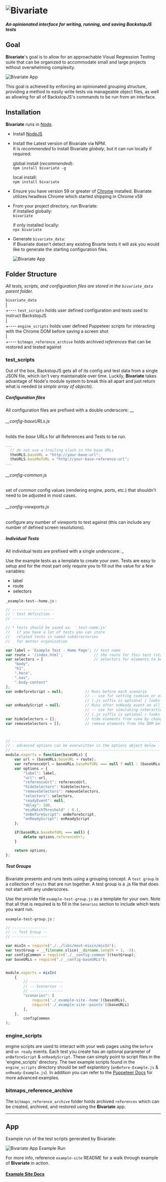 # ![Bivariate](bivariate.png)

***An opinionated interface for writing, running, and saving BackstopJS tests***


## Goal
**Bivariate**'s goal is to allow for an approachable Visual Regression Testing suite that can be organized to accommodate small and large projects without overwhelming complexity.


![Bivariate App](./documentation/menu.gif)  

This goal is achieved by enforcing an opinionated grouping structure, providing a method to easily write tests via manageable object files, as well as allowing for all of BackstopJS's commands to be run from an interface.


## Installation
**Bivariate** runs in [Node](https://nodejs.org).

* Install [NodeJS](https://nodejs.org)

* Install the Latest version of Bivariate via NPM.  
It is *recommended* to install Bivariate *globaly*, but it can run locally if required:  
  
  global install (*recommended*):  
  `npm install bivariate -g`

  local install:  
  `npm install bivariate`

* Ensure you have version 59 or greater of [Chrome](https://www.google.com/chrome/browser/) installed.
  Bivariate utilizes headless Chrome which started shipping in Chrome v59

* From your project directory, run Bivariate:  
  if installed globally:  
  `bivariate`

  if only installed locally:  
  `npx bivariate`
  
* Generate `bivariate_data`:  
  If Bivariate doesn't detect any existing Bivarte tests it will ask you would like to generate the starting configuration files.  

  ![Bivariate App](./documentation/first-run.gif)  


## Folder Structure

*All tests, scripts, and configuration files are stored in the `bivariate_data` parent folder.*

`bivariate_data`  
|  
+---- `test_scripts` holds user defined configuration and tests used to instruct BackstopJS  
|  
+---- `engine_scripts` holds user defined Puppeteer scripts for interacting with the Chrome DOM before saving a screen shot  
|  
+---- `bitmaps_reference_archive` holds archived *references* that can be restored and tested against  


### test_scripts

Out of the box, BackstopJS gets all of its config and test data from a single JSON file, which isn't very maintainable over time.  Luckily, **Bivariate** takes advantage of Node's module system to break this all apart and just return what is needed (*a simple array of objects*).

##### Configuration files

All configuration files are prefixed with a double underscore: \_\_  

###### \_\_config-baseURLs.js
holds the *base* URLs for all References and Tests to be run.  
```js
...
  // do not use a trailing slash in the base URLs
  theURLS.baseURL = "http://your-base-url";
  theURLS.baseRefURL = "http://your-base-reference-url";
...
```

###### \_\_config-common.js  
set of *common* config values (rendering engine, ports, etc.) that shouldn't need to be adjusted in most cases.

###### \_\_config-viewports.js  
 configure any number of *viewports* to test against (this can include any number of defined screen resolutions).


##### Individual Tests  
All individual tests are prefixed with a single underscore: \_  

Use the example tests as a template to create your own.  Tests are easy to setup and for the most part only require you to fill out the value for a few variables:
* label
* route
* selectors

`_example-test--home.js` :

````js
// -------------------
// - test definition -
// -------------------

// * tests should be saved as: '_test-name.js'
//   if you have a lot of tests you can store
//   related tests in named subdirectories
//   for better organization

var label = 'Example Test - Home Page'; // test name
var route = '/index.html';              // the route for this test (start with a '/')
var selectors = [                       // selectors for elements to be "captured" (CSS selector syntax)
    "body",
    "h1",
    ".hero",
    ".nav",
    ".body-content"
];
var onBeforeScript = null;          // Runs before each scenario
                                    // -- use for setting cookies or other env state
                                    // (.js suffix is optional / looks for file in 'engine_scripts' dir)
var onReadyScript = null;           // Runs after onReady event on all scenarios
                                    // -- use for simulating interactions
                                    // (.js suffix is optional / looks for file in 'engine_scripts' dir)
var hideSelectors = [];             // hide elements from view by changing its "visibility" to "hidden"
var removeSelectors = [];           // remove elements from the DOM before screen capture



// -------------------------------------------------------------------
// - advanced options can be overwritten in the options object below -
// -------------------------------------------------------------------
module.exports = function(baseURLs) {
    var url = (baseURLs.baseURL + route);
    var referenceUrl = baseURLs.baseRefURL === null ? null : (baseURLs.baseRefURL + route);
    var options = {
        "label": label,
        "url": url,
        "referenceUrl": referenceUrl,
        "hideSelectors": hideSelectors,
        "removeSelectors": removeSelectors,
        "selectors": selectors,
        "readyEvent": null,
        "delay": 100,
        "misMatchThreshold" : 0.1,
        "onBeforeScript": onBeforeScript,
        "onReadyScript": onReadyScript
    };

    if(baseURLs.baseRefURL === null) {
        delete options.referenceUrl;
    }

    return options;
};

````

##### Test Groups  
Bivariate presents and runs tests using a grouping concept.  A `test group` is a collection of `tests` that are run together.  A test group is a .js file that does not start with any underscores.  

Use the provide file `example-test-group.js` as a template for your own.  Note that all that is required is to fill in the `Senarios` section to include which tests you want run.

`example-test-group.js` :

````js
// ----------------
// -- Test Group --
// ----------------

var mixIn = require("./../libs/mout-mixin/mixIn");
var testGroup = __filename.slice(__dirname.length + 1, -3);
var configCommon = require('./__config-common')(testGroup);
var baseURLs = require("./__config-baseURLs");


module.exports = mixIn(
    {
        // ---------------
        // -- Scenarios --
        // ---------------
        "scenarios": [
            require('./_example-site--home')(baseURLs),
            require('./_example-site--paints')(baseURLs)
        ],
    },
        configCommon
);
````



### engine_scripts

engine scripts are used to interact with your web pages using the `before` and `on ready` events.  Each test you create has an optional parameter of `onBeforeScript` & `onReadyScript`.  These can simply point to script files in the 'engine_scripts' directory.  The two example scripts found in the `engine_scripts` directory should be self explanitory (`onBefore-Example.js` & `onReady-Example.js`).  In addition you can refer to the [Puppeteer Docs](https://github.com/GoogleChrome/puppeteer/blob/master/docs/api.md) for more advanced examples.


### bitmaps_reference_archive
The `bitmaps_reference_archive` folder holds archived `references` which can be created, archived, and restored using the **Bivariate** app.


----

## App

Example run of the test scripts generated by Bivariate:  

![Bivariate App Example Run](./documentation/example-run.gif)  
  
  

For more info, reference `example-site` README for a walk through example of **Bivariate** in action.  
#### [Example Site Docs](./example-site/README.md)
